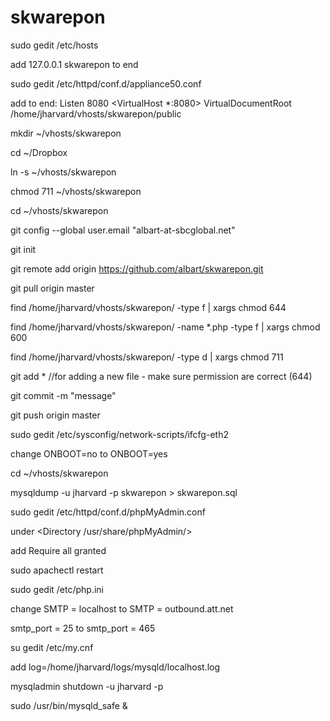 skwarepon
=========

sudo gedit /etc/hosts

add 127.0.0.1 skwarepon to end

sudo gedit /etc/httpd/conf.d/appliance50.conf

add to end:
Listen 8080
<VirtualHost *:8080>
    VirtualDocumentRoot /home/jharvard/vhosts/skwarepon/public
</VirtualHost>

mkdir ~/vhosts/skwarepon

cd ~/Dropbox

ln -s ~/vhosts/skwarepon

chmod 711 ~/vhosts/skwarepon

cd ~/vhosts/skwarepon

git config --global user.email "albart-at-sbcglobal.net"

git init

git remote add origin https://github.com/albart/skwarepon.git

git pull origin master

find /home/jharvard/vhosts/skwarepon/ -type f | xargs chmod 644

find /home/jharvard/vhosts/skwarepon/ -name *.php -type f | xargs chmod 600

find /home/jharvard/vhosts/skwarepon/ -type d | xargs chmod 711

git add *      //for adding a new file - make sure permission are correct (644)

git commit -m "message"

git push origin master

sudo gedit /etc/sysconfig/network-scripts/ifcfg-eth2

change ONBOOT=no to ONBOOT=yes

cd ~/vhosts/skwarepon

mysqldump -u jharvard -p skwarepon > skwarepon.sql

sudo gedit /etc/httpd/conf.d/phpMyAdmin.conf

under <Directory /usr/share/phpMyAdmin/>

add Require all granted

sudo apachectl restart

sudo gedit /etc/php.ini

change SMTP = localhost 
to SMTP = outbound.att.net

smtp_port = 25
to smtp_port = 465

su gedit /etc/my.cnf

add log=/home/jharvard/logs/mysqld/localhost.log

mysqladmin shutdown -u jharvard -p

sudo /usr/bin/mysqld_safe &

